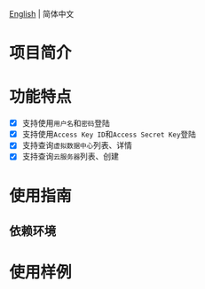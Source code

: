 [English](./README.md) | 简体中文

# 项目简介

# 功能特点

- [x] 支持使用`用户名`和`密码`登陆
- [x] 支持使用`Access Key ID`和`Access Secret Key`登陆
- [x] 支持查询`虚拟数据中心`列表、详情
- [x] 支持查询`云服务器`列表、创建

# 使用指南

## 依赖环境

# 使用样例